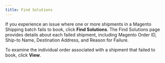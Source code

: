 ```yaml
---
title: Find Solutions
---
```


If you experience an issue where one or more shipments in a Magento Shipping batch fails to book, click **Find Solutions**. The Find Solutions page provides details about each failed shipment, including Magento Order ID, Ship-to Name, Destination Address, and Reason for Failure.

To examine the individual order associated with a shipment that failed to book, click **View**.
